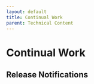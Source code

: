 ```yaml
---
layout: default
title: Continual Work
parent: Technical Content
---
```


# Continual Work
## Release Notifications
